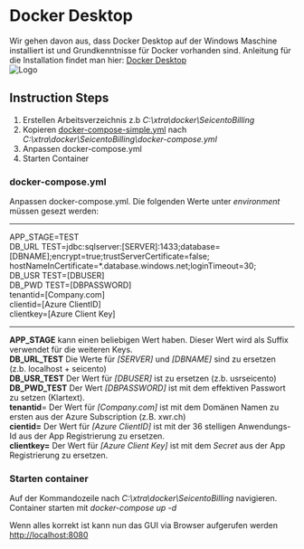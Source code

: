 # Docker Desktop
Wir gehen davon aus, dass Docker Desktop auf der Windows Maschine installiert ist und Grundkenntnisse für Docker vorhanden sind.
Anleitung für die Installation findet man hier: [Docker Desktop](https://docs.docker.com/docker-for-windows/install/)    
![Logo](https://upload.wikimedia.org/wikipedia/commons/archive/7/79/20140516082115%21Docker_%28container_engine%29_logo.png)

## Instruction Steps
1. Erstellen Arbeitsverzeichnis z.b _C:\xtra\docker\SeicentoBilling_
2. Kopieren [docker-compose-simple.yml](https://github.com/xware-gmbh/SeicentoBilling/blob/master/docker/docker-compose-simple.yml) nach _C:\xtra\docker\SeicentoBilling\docker-compose.yml_
3. Anpassen docker-compose.yml
4. Starten Container

### docker-compose.yml
Anpassen docker-compose.yml. Die folgenden Werte unter _environment_ müssen gesezt werden:  

---
APP_STAGE=TEST  
DB_URL TEST=jdbc:sqlserver:[SERVER]:1433;database=[DBNAME];encrypt=true;trustServerCertificate=false; hostNameInCertificate=*.database.windows.net;loginTimeout=30;  
DB_USR TEST=[DBUSER]  
DB_PWD TEST=[DBPASSWORD]  
tenantid=[Company.com]  
clientid=[Azure ClientID]  
clientkey=[Azure Client Key]  

---

__APP_STAGE__ kann einen beliebigen Wert haben. Dieser Wert wird als Suffix verwendet für die weiteren Keys.  
__DB_URL_TEST__ Die Werte für _[SERVER]_ und _[DBNAME]_ sind zu ersetzen (z.b. localhost + seicento)  
__DB_USR_TEST__ Der Wert für _[DBUSER]_ ist zu ersetzen (z.b. usrseicento)   
__DB_PWD_TEST__ Der Wert _[DBPASSWORD]_ ist mit dem effektiven Passwort zu setzen (Klartext).  
__tenantid__= Der Wert für _[Company.com]_ ist mit dem Domänen Namen zu ersten aus der Azure Subscription (z.B. xwr.ch)  
__cientid=__  Der Wert für _[Azure ClientID]_ ist mit der 36 stelligen Anwendungs-Id aus der App Registrierung zu ersetzen.  
__clientkey=__ Der Wert für _[Azure Client Key]_ ist mit dem _Secret_ aus der App Registrierung zu ersetzen.  

### Starten container
Auf der Kommandozeile nach _C:\xtra\docker\SeicentoBilling_ navigieren.  
Container starten mit _docker-compose up -d_

Wenn alles korrekt ist kann nun das GUI via Browser aufgerufen werden [http://localhost:8080](http://localhost:8080)

  
 